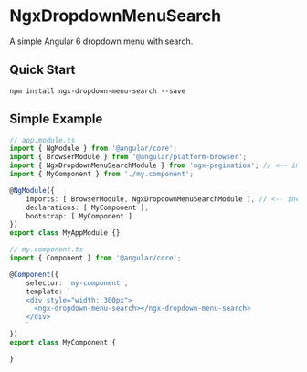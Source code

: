 # NgxDropdownMenuSearch

A simple Angular 6 dropdown menu with search.

## Quick Start

	npm install ngx-dropdown-menu-search --save


## Simple Example

```typescript
// app.module.ts
import { NgModule } from '@angular/core';
import { BrowserModule } from '@angular/platform-browser';
import { NgxDropdownMenuSearchModule } from 'ngx-pagination'; // <-- import the module
import { MyComponent } from './my.component';

@NgModule({
    imports: [ BrowserModule, NgxDropdownMenuSearchModule ], // <-- include it in your app module
    declarations: [ MyComponent ],
    bootstrap: [ MyComponent ]
})
export class MyAppModule {}
```


```typescript
// my.component.ts
import { Component } from '@angular/core';

@Component({
    selector: 'my-component',
    template: `
    <div style="width: 300px">
      <ngx-dropdown-menu-search></ngx-dropdown-menu-search>
    </div>	               
    `
})
export class MyComponent {

}
```
